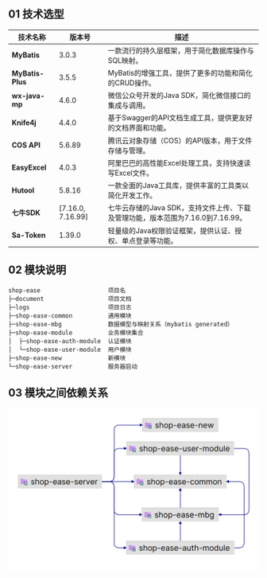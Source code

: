 ## 01 技术选型

| **技术名称**     | **版本号**        | **描述**                                                     |
| ---------------- | ----------------- | ------------------------------------------------------------ |
| **MyBatis**      | 3.0.3             | 一款流行的持久层框架，用于简化数据库操作与SQL映射。          |
| **MyBatis-Plus** | 3.5.5             | MyBatis的增强工具，提供了更多的功能和简化的CRUD操作。        |
| **wx-java-mp**   | 4.6.0             | 微信公众号开发的Java SDK，简化微信接口的集成与调用。         |
| **Knife4j**      | 4.4.0             | 基于Swagger的API文档生成工具，提供更友好的文档界面和功能。   |
| **COS API**      | 5.6.89            | 腾讯云对象存储（COS）的API版本，用于文件存储与管理。         |
| **EasyExcel**    | 4.0.3             | 阿里巴巴的高性能Excel处理工具，支持快速读写Excel文件。       |
| **Hutool**       | 5.8.16            | 一款全面的Java工具库，提供丰富的工具类以简化开发工作。       |
| **七牛SDK**      | [7.16.0, 7.16.99] | 七牛云存储的Java SDK，支持文件上传、下载及管理功能，版本范围为7.16.0到7.16.99。 |
| **Sa-Token**     | 1.39.0            | 轻量级的Java权限验证框架，提供认证、授权、单点登录等功能。   |

## 02 模块说明

```
shop-ease                   项目名
├─document                  项目文档
├─logs                      项目日志
├─shop-ease-common          通用模块
├─shop-ease-mbg             数据模型与映射关系（mybatis generated）
├─shop-ease-module          业务模块集合
│  ├─shop-ease-auth-module  认证模块
│  └─shop-ease-user-module  用户模块
├─shop-ease-new             新模块
└─shop-ease-server          服务器启动
```

## 03 模块之间依赖关系

![Module dependencies](./document/img/模块依赖关系.png)
